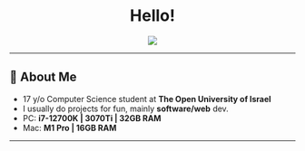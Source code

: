 <h1 align="center">Hello!</h1>

<p align="center">
  <img src="https://readme-typing-svg.demolab.com?font=Fira+Code&pause=1000&color=F7A41D&center=true&vCenter=true&width=500&lines=Computer+Science+Student;Software+%26+Web+Developer;Always+Building+Something+Fun" />
</p>

---

## 🚀 About Me
-  17 y/o Computer Science student at **The Open University of Israel**  
-  I usually do projects for fun, mainly **software/web** dev. 
-  PC: **i7-12700K | 3070Ti | 32GB RAM**  
-  Mac: **M1 Pro | 16GB RAM**  

---
